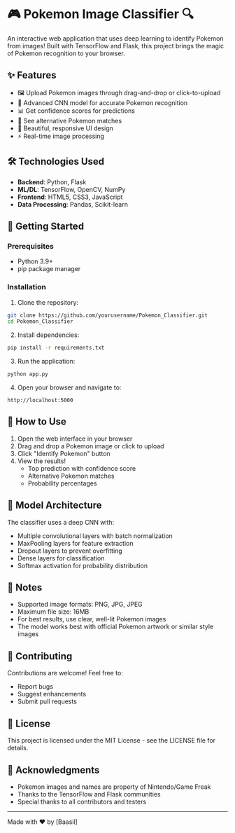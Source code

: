 # 🎮 Pokemon Image Classifier 🔍

An interactive web application that uses deep learning to identify Pokemon from images! Built with TensorFlow and Flask, this project brings the magic of Pokemon recognition to your browser.

## ✨ Features

- 🖼️ Upload Pokemon images through drag-and-drop or click-to-upload
- 🤖 Advanced CNN model for accurate Pokemon recognition
- 📊 Get confidence scores for predictions
- 🎯 See alternative Pokemon matches
- 💫 Beautiful, responsive UI design
- ⚡ Real-time image processing

## 🛠️ Technologies Used

- **Backend**: Python, Flask
- **ML/DL**: TensorFlow, OpenCV, NumPy
- **Frontend**: HTML5, CSS3, JavaScript
- **Data Processing**: Pandas, Scikit-learn

## 🚀 Getting Started

### Prerequisites

- Python 3.9+
- pip package manager

### Installation

1. Clone the repository:
```bash
git clone https://github.com/yourusername/Pokemon_Classifier.git
cd Pokemon_Classifier
```

2. Install dependencies:
```bash
pip install -r requirements.txt
```

3. Run the application:
```bash
python app.py
```

4. Open your browser and navigate to:
```
http://localhost:5000
```

## 🎯 How to Use

1. Open the web interface in your browser
2. Drag and drop a Pokemon image or click to upload
3. Click "Identify Pokemon" button
4. View the results!
   - Top prediction with confidence score
   - Alternative Pokemon matches
   - Probability percentages

## 🎨 Model Architecture

The classifier uses a deep CNN with:
- Multiple convolutional layers with batch normalization
- MaxPooling layers for feature extraction
- Dropout layers to prevent overfitting
- Dense layers for classification
- Softmax activation for probability distribution

## 📝 Notes

- Supported image formats: PNG, JPG, JPEG
- Maximum file size: 16MB
- For best results, use clear, well-lit Pokemon images
- The model works best with official Pokemon artwork or similar style images

## 🤝 Contributing

Contributions are welcome! Feel free to:
- Report bugs
- Suggest enhancements
- Submit pull requests

## 📜 License

This project is licensed under the MIT License - see the LICENSE file for details.

## 🌟 Acknowledgments

- Pokemon images and names are property of Nintendo/Game Freak
- Thanks to the TensorFlow and Flask communities
- Special thanks to all contributors and testers

---
Made with ❤️ by [Baasil]